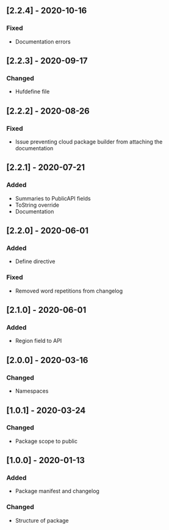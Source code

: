 ## [2.2.4] - 2020-10-16
### Fixed
- Documentation errors


## [2.2.3] - 2020-09-17
### Changed
- Hufdefine file


## [2.2.2] - 2020-08-26
### Fixed
- Issue preventing cloud package builder from attaching the documentation


## [2.2.1] - 2020-07-21
### Added
- Summaries to PublicAPI fields
- ToString override
- Documentation


## [2.2.0] - 2020-06-01
### Added
- Define directive

### Fixed
- Removed word repetitions from changelog


## [2.1.0] - 2020-06-01
### Added
- Region field to API


## [2.0.0] - 2020-03-16
### Changed
- Namespaces


## [1.0.1] - 2020-03-24
### Changed
- Package scope to public


## [1.0.0] - 2020-01-13
### Added
- Package manifest and changelog

### Changed
- Structure of package